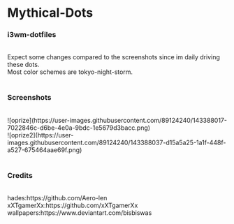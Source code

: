 # Mythical-Dots
<h3>i3wm-dotfiles</h3><br>
Expect some changes compared to the screenshots since im daily driving these dots.<br>
Most color schemes are tokyo-night-storm.<br>
<br>
<h3>Screenshots</h3><br>
![oprize](https://user-images.githubusercontent.com/89124240/143388017-7022846c-d6be-4e0a-9bdc-1e5679d3bacc.png)<br>
![oprize2](https://user-images.githubusercontent.com/89124240/143388037-d15a5a25-1a1f-448f-a527-675464aae69f.png)<br>

<br>
<h3>Credits</h3><br>
hades:https://github.com/Aero-len <br>
xXTgamerXx:https://github.com/xXTgamerXx<br>
wallpapers:https://www.deviantart.com/bisbiswas
